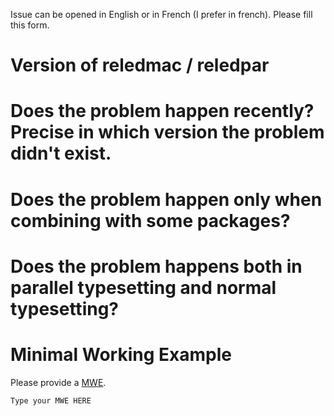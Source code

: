 Issue can be opened in English or in French (I prefer in french). Please fill this form.

# Version of reledmac / reledpar

# Does the problem happen recently? Precise in which version the problem didn't exist.

# Does the problem happen only when combining with some packages?

# Does the problem happens both in parallel typesetting and normal typesetting?

# Minimal Working Example

Please provide a [MWE](http://minimalbeispiel.de/mini-en.html). 

```` 
Type your MWE HERE
````
